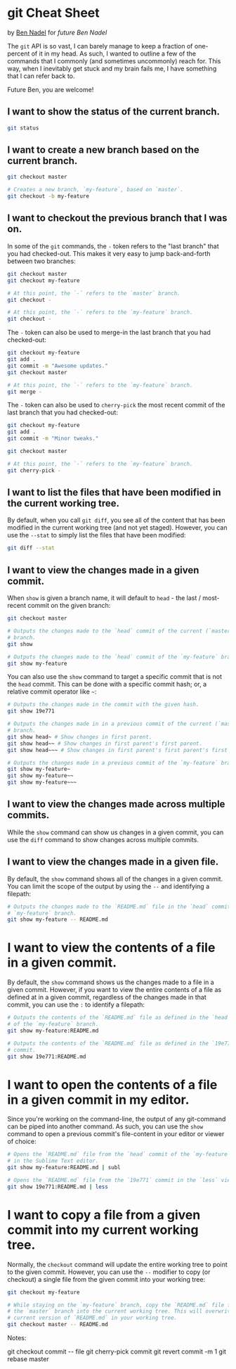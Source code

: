 
# git Cheat Sheet

by [Ben Nadel][bennadel] for _future Ben Nadel_

The `git` API is so vast, I can barely manage to keep a fraction of one-percent of it in my head. As such, I wanted to outline a few of the commands that I commonly (and sometimes uncommonly) reach for. This way, when I inevitably get stuck and my brain fails me, I have something that I can refer back to.

Future Ben, you are welcome!

## I want to show the status of the current branch.

```sh
git status
```

## I want to create a new branch based on the current branch.

```sh
git checkout master

# Creates a new branch, `my-feature`, based on `master`.
git checkout -b my-feature
```

## I want to checkout the previous branch that I was on.

In some of the `git` commands, the `-` token refers to the "last branch" that you had checked-out. This makes it very easy to jump back-and-forth between two branches:

```sh
git checkout master
git checkout my-feature

# At this point, the `-` refers to the `master` branch.
git checkout -

# At this point, the `-` refers to the `my-feature` branch.
git checkout -
```

The `-` token can also be used to merge-in the last branch that you had checked-out:

```sh
git checkout my-feature
git add .
git commit -m "Awesome updates."
git checkout master

# At this point, the `-` refers to the `my-feature` branch.
git merge -
```

The `-` token can also be used to `cherry-pick` the most recent commit of the last branch that you had checked-out:

```sh
git checkout my-feature
git add .
git commit -m "Minor tweaks."

git checkout master

# At this point, the `-` refers to the `my-feature` branch.
git cherry-pick -
```

## I want to list the files that have been modified in the current working tree.

By default, when you call `git diff`, you see all of the content that has been modified in the current working tree (and not yet staged). However, you can use the `--stat` to simply list the files that have been modified:

```sh
git diff --stat
```

## I want to view the changes made in a given commit.

When `show` is given a branch name, it will default to `head` - the last / most-recent commit on the given branch:

```sh
git checkout master

# Outputs the changes made to the `head` commit of the current (`master`)
# branch.
git show

# Outputs the changes made to the `head` commit of the `my-feature` branch.
git show my-feature
```

You can also use the `show` command to target a specific commit that is not the `head` commit. This can be done with a specific commit hash; or, a relative commit operator like `~`:

```sh
# Outputs the changes made in the commit with the given hash.
git show 19e771

# Outputs the changes made in in a previous commit of the current (`master`)
# branch.
git show head~ # Show changes in first parent.
git show head~~ # Show changes in first parent's first parent.
git show head~~~ # Show changes in first parent's first parent's first parent.

# Outputs the changes made in a previous commit of the `my-feature` branch.
git show my-feature~
git show my-feature~~
git show my-feature~~~
```

## I want to view the changes made across multiple commits.

While the `show` command can show us changes in a given commit, you can use the `diff` command to show changes across multiple commits.








## I want to view the changes made in a given file.

By default, the `show` command shows all of the changes in a given commit. You can limit the scope of the output by using the `--` and identifying a filepath:

```sh
# Outputs the changes made to the `README.md` file in the `head` commit of the
# `my-feature` branch.
git show my-feature -- README.md
```

# I want to view the contents of a file in a given commit.

By default, the `show` command shows us the changes made to a file in a given commit. However, if you want to view the entire contents of a file as defined at in a given commit, regardless of the changes made in that commit, you can use the `:` to identify a filepath:

```sh
# Outputs the contents of the `README.md` file as defined in the `head` commit
# of the `my-feature` branch.
git show my-feature:README.md

# Outputs the contents of the `README.md` file as defined in the `19e771`
# commit.
git show 19e771:README.md
```

# I want to open the contents of a file in a given commit in my editor.

Since you're working on the command-line, the output of any git-command can be piped into another command. As such, you can use the `show` command to open a previous commit's file-content in your editor or viewer of choice:

```sh
# Opens the `README.md` file from the `head` commit of the `my-feature` branch
# in the Sublime Text editor.
git show my-feature:README.md | subl

# Opens the `README.md` file from the `19e771` commit in the `less` viewer.
git show 19e771:README.md | less
```

# I want to copy a file from a given commit into my current working tree.

Normally, the `checkout` command will update the entire working tree to point to the given commit. However, you can use the `--` modifier to copy (or checkout) a single file from the given commit into your working tree:

```sh
git checkout my-feature

# While staying on the `my-feature` branch, copy the `README.md` file from
# the `master` branch into the current working tree. This will overwrite the
# current version of `README.md` in your working tree.
git checkout master -- README.md
```





Notes:

git checkout commit -- file
git cherry-pick commit
git revert commit -m 1
git rebase master




[bennadel]: https://www.bennadel.com

